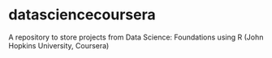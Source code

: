 # datasciencecoursera
A repository to store projects from Data Science: Foundations using R (John Hopkins University, Coursera)
